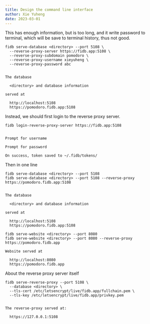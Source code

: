 ```yaml
---
title: Design the command line interface
author: Xie Yuheng
date: 2023-03-01
---
```


This has enough information, but is too long,
and it write password to terminal,
which will be save to terminal history,
thus not good.

```
fidb serve-database <directory> --port 5108 \
  --reverse-proxy-server https://fidb.app:5108 \
  --reverse-proxy-subdomain pomodoro \
  --reverse-proxy-username xieyuheng \
  --reverse-proxy-password abc


The database

  <directory> and database information

served at

  http://localhost:5108
  https://pomodoro.fidb.app:5108
```

Instead, we should first login to the reverse proxy server.

```
fidb login-reverse-proxy-server https://fidb.app:5108


Prompt for username

Prompt for password

On success, token saved to ~/.fidb/tokens/
```

Then in one line

```
fidb serve-database <directory> --port 5108
fidb serve-database <directory> --port 5108 --reverse-proxy https://pomodoro.fidb.app:5108


The database

  <directory> and database information

served at

  http://localhost:5108
  https://pomodoro.fidb.app:5108
```

```
fidb serve-website <directory> --port 8080
fidb serve-website <directory> --port 8080 --reverse-proxy https://pomodoro.fidb.app

Website served at

  http://localhost:8080
  https://pomodoro.fidb.app
```

About the reverse proxy server itself

```
fidb serve-reverse-proxy --port 5108 \
  --database <directory> \
  --tls-cert /etc/letsencrypt/live/fidb.app/fullchain.pem \
  --tls-key /etc/letsencrypt/live/fidb.app/privkey.pem


The reverse-proxy served at:

  https://127.0.0.1:5108
```
